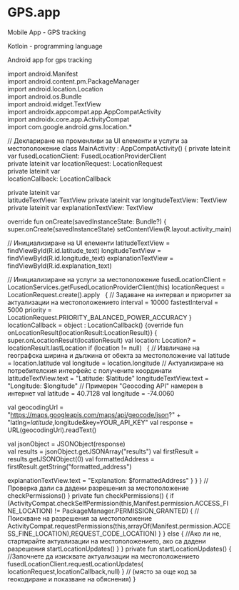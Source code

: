 # GPS.app
Mobile App - GPS tracking

Kotloin - programming language

Android app for gps tracking

import android.Manifest                               
import android.content.pm.PackageManager                    
import android.location.Location                          
import android.os.Bundle                                
import android.widget.TextView                         
import androidx.appcompat.app.AppCompatActivity             
import androidx.core.app.ActivityCompat              
import com.google.android.gms.location.*       

// Деклариране на променливи за UI елементи и услуги за местоположение
class MainActivity : AppCompatActivity() {
 private lateinit var fusedLocationClient: FusedLocationProviderClient               
    private lateinit var locationRequest: LocationRequest                               
    private lateinit var                                                                
 locationCallback: LocationCallback

private lateinit var                                                               
 latitudeTextView: TextView
    private lateinit var longitudeTextView: TextView                                  
    private lateinit var explanationTextView: TextView

override fun onCreate(savedInstanceState: Bundle?) {
        super.onCreate(savedInstanceState)
        setContentView(R.layout.activity_main)

// Инициализиране на UI елементи
latitudeTextView = findViewById(R.id.latitude_text)
longitudeTextView = findViewById(R.id.longitude_text)
explanationTextView = findViewById(R.id.explanation_text)
    
// Инициализиране на услуги за местоположение
fusedLocationClient = LocationServices.getFusedLocationProviderClient(this)
        locationRequest = LocationRequest.create().apply   
{ 
// Задаване на интервал и приоритет за актуализации на местоположението
            interval = 10000
            fastestInterval = 5000
            priority = LocationRequest.PRIORITY_BALANCED_POWER_ACCURACY
}
  locationCallback = object : LocationCallback() {override fun onLocationResult(locationResult:LocationResult)}
{
  super.onLocationResult(locationResult)
  val location: Location? = locationResult.lastLocation
  if (location != null)   
  { 
  // Извличане на географска ширина и дължина от обекта за местоположение
      val latitude = location.latitude
      val longitude = location.longitude
  // Актуализиране на потребителския интерфейс с получените координати
      latitudeTextView.text = "Latitude: $latitude"
      longitudeTextView.text = "Longitude: $longitude"
  // Примерен "Geocoding API" намерен в интернет
val latitude = 40.7128
val longitude = -74.0060

val geocodingUrl = "https://maps.googleapis.com/maps/api/geocode/json?" +
        "latlng=$latitude,$longitude&key=YOUR_API_KEY"
val response = URL(geocodingUrl).readText()                                                 

val jsonObject = JSONObject(response)                                                        
val results = jsonObject.getJSONArray("results")
val firstResult = results.getJSONObject(0)
val formattedAddress = firstResult.getString("formatted_address")   

explanationTextView.text = "Explanation: $formattedAddress"
               }
            }
        }
//Проверка дали са дадени разрешения за местоположение
checkPermissions()
}
private fun checkPermissions() {
    if (ActivityCompat.checkSelfPermission(this,Manifest.permission.ACCESS_FINE_LOCATION) != PackageManager.PERMISSION_GRANTED)
{
// Поискване на разрешения за местоположение
ActivityCompat.requestPermissions(this,arrayOf(Manifest.permission.ACCESS_FINE_LOCATION),REQUEST_CODE_LOCATION)
        }
}
else
{ 
//Aко ли не, стартирайте актуализации на местоположението, ако са дадени разрешения
 startLocationUpdates() }
 }
private fun startLocationUpdates()
{
//Започнете да изисквате актуализации на местоположението
  fusedLocationClient.requestLocationUpdates( locationRequest,locationCallback,null)
}
// (място за още код за геокодиране и показване на обяснения)
}




    
